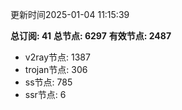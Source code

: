 更新时间2025-01-04 11:15:39

**总订阅: 41**
**总节点: 6297**
**有效节点: 2487**
- v2ray节点: 1387
- trojan节点: 306
- ss节点: 785
- ssr节点: 6
